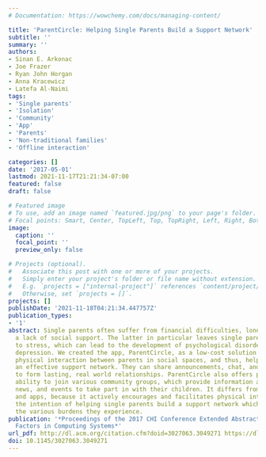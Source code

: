 ```yaml
---
# Documentation: https://wowchemy.com/docs/managing-content/

title: 'ParentCircle: Helping Single Parents Build a Support Network'
subtitle: ''
summary: ''
authors:
- Sinan E. Arkonac
- Joe Frazer
- Ryan John Horgan
- Anna Kracewicz
- Latefa Al-Naimi
tags:
- 'Single parents'
- 'Isolation'
- 'Community'
- 'App'
- 'Parents'
- 'Non-traditional families'
- 'Offline interaction'

categories: []
date: '2017-05-01'
lastmod: 2021-11-17T21:21:34-07:00
featured: false
draft: false

# Featured image
# To use, add an image named `featured.jpg/png` to your page's folder.
# Focal points: Smart, Center, TopLeft, Top, TopRight, Left, Right, BottomLeft, Bottom, BottomRight.
image:
  caption: ''
  focal_point: ''
  preview_only: false

# Projects (optional).
#   Associate this post with one or more of your projects.
#   Simply enter your project's folder or file name without extension.
#   E.g. `projects = ["internal-project"]` references `content/project/deep-learning/index.md`.
#   Otherwise, set `projects = []`.
projects: []
publishDate: '2021-11-18T04:21:34.447757Z'
publication_types:
- '1'
abstract: Single parents often suffer from financial difficulties, loneliness and
  a lack of social support. The latter in particular leaves single parents vulnerable
  to stress, which can lead to the development of psychological disorders such as
  depression. We created the app, ParentCircle, as a low-cost solution to encourage
  physical interaction between parents in social spaces, and thus, help them build
  an effective support network. They can share announcements, chat, and are encouraged
  to form lasting, real world relationships. ParentCircle also offers parents the
  ability to join various community groups, which provide information about local
  news, and events to take part in with their children. It differs from existing products
  and apps, because it actively encourages and facilitates physical interaction, with
  the intention of helping single parents build a support network which will ease
  the various burdens they experience.
publication: '*Proceedings of the 2017 CHI Conference Extended Abstracts on Human
  Factors in Computing Systems*'
url_pdf: http://dl.acm.org/citation.cfm?doid=3027063.3049271 https://dl.acm.org/doi/10.1145/3027063.3049271
doi: 10.1145/3027063.3049271
---
```

